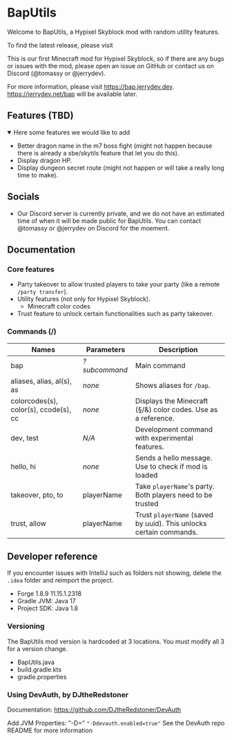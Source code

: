# BapUtils

Welcome to BapUtils, a Hypixel Skyblock mod with random utility features.

To find the latest release, please visit 

This is our first Minecraft mod for Hypixel Skyblock, so if there are any bugs or issues with the mod, please open an
issue on
GitHub or contact us on Discord (@tomassy or @jerrydev).

For more information, please visit <https://bap.jerrydev.dev>. <https://jerrydev.net/bap> will be available later.

## Features (TBD)

<details open>
  <summary>Here some features we would like to add</summary>

- Better dragon name in the m7 boss fight (might not happen because there is already a sbe/skytils feature that let you
  do this).
- Display dragon HP.
- Display dungeon secret route (might not happen or will take a really long time to make).

</details>

## Socials

- Our Discord server is currently private, and we do not have an estimated time of when it will be made public for
  BapUtils. You can contact @tomassy or @jerrydev on Discord for the moement.

## Documentation

### Core features

- Party takeover to allow trusted players to take your party (like a remote `/party transfer`).
- Utility features (not only for Hypixel Skyblock).
    - Minecraft color codes
- Trust feature to unlock certain functionalities such as party takeover.

### Commands (/)

| Names                                 | Parameters    | Description                                                        |
|---------------------------------------|---------------|--------------------------------------------------------------------|
| bap                                   | *?subcommand* | Main command                                                       |
| aliases, alias, al(s), as             | *none*        | Shows aliases for `/bap`.                                          |
| colorcodes(s), color(s), ccode(s), cc | *none*        | Displays the Minecraft (§/&) color codes. Use as a reference.      |
| dev, test                             | *N/A*         | Development command with experimental features.                    |
| hello, hi                             | *none*        | Sends a hello message. Use to check if mod is loaded               |
| takeover, pto, to                     | playerName    | Take `playerName`'s party. Both players need to be trusted         |
| trust, allow                          | playerName    | Trust `playerName` (saved by uuid). This unlocks certain commands. |

## Developer reference

If you encounter issues with IntelliJ such as folders not showing, delete the `.idea` folder and reimport the project.

- Forge 1.8.9 11.15.1.2318
- Gradle JVM: Java 17
- Project SDK: Java 1.8

### Versioning

The BapUtils mod version is hardcoded at 3 locations. You must modify all 3 for a version change.

- BapUtils.java
- build.gradle.kts
- gradle.properties

### Using DevAuth, by DJtheRedstoner

Documentation: <https://github.com/DJtheRedstoner/DevAuth>

Add JVM Properties: "-D<propertyName>=<value>"
`"-Ddevauth.enabled=true"`
See the DevAuth repo README for more information
